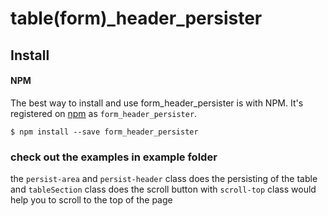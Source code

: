# table(form)_header_persister

## Install

#### NPM

The best way to install and use form_header_persister is with NPM.
It's registered on [npm](https://www.npmjs.com/package/form_header_persister) as `form_header_persister`.

```
$ npm install --save form_header_persister
```

### check out the examples in example folder

the `persist-area` and `persist-header` class does the persisting of the table and `tableSection` class does the scroll button with `scroll-top` class would help you to scroll to the top of the page
